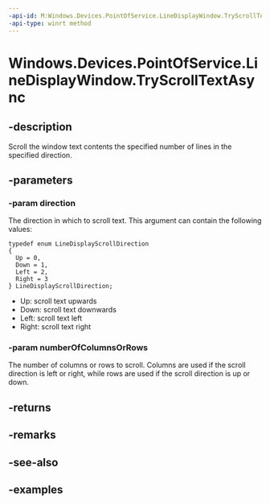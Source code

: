 ```yaml
---
-api-id: M:Windows.Devices.PointOfService.LineDisplayWindow.TryScrollTextAsync(Windows.Devices.PointOfService.LineDisplayScrollDirection,System.UInt32)
-api-type: winrt method
---
```


<!-- Method syntax.
public IAsyncOperation<bool> LineDisplayWindow.TryScrollTextAsync(LineDisplayScrollDirection direction, UInt32 numberOfColumnsOrRows)
-->

# Windows.Devices.PointOfService.LineDisplayWindow.TryScrollTextAsync

## -description
Scroll the window text contents the specified number of lines in the specified direction.

## -parameters

### -param direction
The direction in which to scroll text. This argument can contain the following values:
```CSharp
typedef enum LineDisplayScrollDirection
{
  Up = 0,
  Down = 1,
  Left = 2,
  Right = 3
} LineDisplayScrollDirection;
```
+ Up: scroll text upwards
+ Down: scroll text downwards
+ Left: scroll text left
+ Right: scroll text right

### -param numberOfColumnsOrRows
The number of columns or rows to scroll. Columns are used if the scroll direction is left or right, while rows are used if the scroll direction is up or down.

## -returns

## -remarks

## -see-also

## -examples
